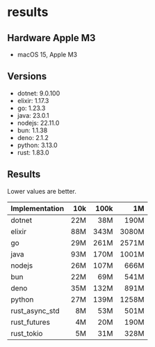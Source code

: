 # results

## Hardware Apple M3

- macOS 15, Apple M3

## Versions

- dotnet: 9.0.100
- elixir: 1.17.3
- go: 1.23.3
- java: 23.0.1
- nodejs: 22.11.0
- bun: 1.1.38
- deno: 2.1.2
- python: 3.13.0
- rust: 1.83.0

## Results

Lower values are better.

| Implementation | 10k | 100k |    1M |
| -------------- | --: | ---: | ----: |
| dotnet         | 22M |  38M |  190M |
| elixir         | 88M | 343M | 3080M |
| go             | 29M | 261M | 2571M |
| java           | 93M | 170M | 1001M |
| nodejs         | 26M | 107M |  666M |
| bun            | 22M |  69M |  541M |
| deno           | 35M | 132M |  891M |
| python         | 27M | 139M | 1258M |
| rust_async_std |  8M |  53M |  501M |
| rust_futures   |  4M |  20M |  190M |
| rust_tokio     |  5M |  31M |  328M |
